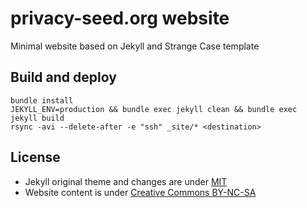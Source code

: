 privacy-seed.org website
============

Minimal website based on Jekyll and Strange Case template

## Build and deploy

```
bundle install
JEKYLL_ENV=production && bundle exec jekyll clean && bundle exec jekyll build
rsync -avi --delete-after -e "ssh" _site/* <destination>
```

## License

* Jekyll original theme and changes are under [MIT](http://opensource.org/licenses/MIT)
* Website content is under [Creative Commons BY-NC-SA](https://creativecommons.org/licenses/by-nc-sa/4.0/)
